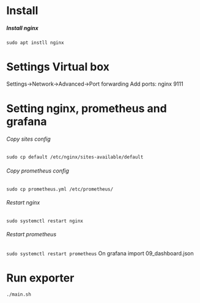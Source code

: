 # Install
##### Install nginx
`sudo apt instll nginx`
# Settings Virtual box
Settings->Network->Advanced->Port forwarding
Add ports:
    nginx 9111
# Setting nginx, prometheus and grafana
###### Copy sites config
`sudo cp default /etc/nginx/sites-available/default`
###### Copy prometheus config
`sudo cp prometheus.yml /etc/prometheus/`
###### Restart nginx
`sudo systemctl restart nginx`
###### Restart prometheus
`sudo systemctl restart prometheus`
On grafana import 09_dashboard.json
# Run exporter
`./main.sh`
